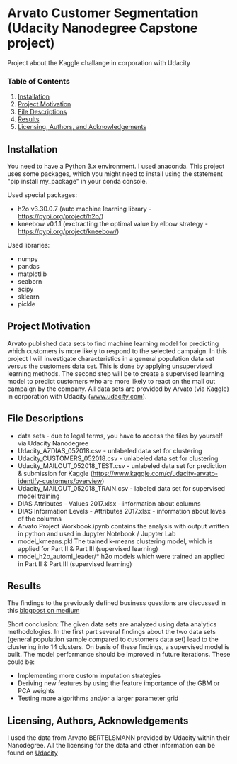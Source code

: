 # Arvato Customer Segmentation (Udacity Nanodegree Capstone project)
Project about the Kaggle challange in corporation with Udacity

### Table of Contents

1. [Installation](#installation)
2. [Project Motivation](#motivation)
3. [File Descriptions](#files)
4. [Results](#results)
5. [Licensing, Authors, and Acknowledgements](#licensing)

## Installation <a name="installation"></a>

You need to have a Python 3.x environment. I used anaconda. This project uses some packages, which you might need to install using the statement "pip install my_package" in your conda console.

Used special packages:
* h2o v3.30.0.7 (auto machine learning library - https://pypi.org/project/h2o/)
* kneebow v0.1.1 (exctracting the optimal value by elbow strategy - https://pypi.org/project/kneebow/)

Used libraries:
* numpy
* pandas
* matplotlib
* seaborn
* scipy
* sklearn
* pickle

## Project Motivation<a name="motivation"></a>

Arvato published data sets to find machine learning model for predicting which customers is more likely to respond to the selected campaign.
In this project I will investigate characteristics in a general population data set versus the customers data set. This is done by applying unsupervised learning methods. The second step will be to create a supervised learning model to predict customers who are more likely to react on the mail out campaign by the company.
All data sets are provided by Arvato (via Kaggle) in corporation with Udacity (www.udacity.com).



## File Descriptions <a name="files"></a>
* data sets - due to legal terms, you have to access the files by yourself via Udacity Nanodegree
 * Udacity_AZDIAS_052018.csv - unlabeled data set for clustering
 * Udacity_CUSTOMERS_052018.csv - unlabeled data set for clustering
 * Udacity_MAILOUT_052018_TEST.csv - unlabeled data set for prediction & submission for Kaggle (https://www.kaggle.com/c/udacity-arvato-identify-customers/overview)
 * Udacity_MAILOUT_052018_TRAIN.csv - labeled data set for supervised model training
 * DIAS Attributes - Values 2017.xlsx - information about columns
 * DIAS Information Levels - Attributes 2017.xlsx - information about leves of the columns
* Arvato Project Workbook.ipynb contains the analysis with output written in python and used in Jupyter Notebook / Jupyter Lab
* model_kmeans.pkl The trained k-means clustering model, which is applied for Part II & Part III (supervised learning)
* model_h2o_automl_leader/* h2o models which were trained an applied in Part II & Part III (supervised learning)

## Results<a name="results"></a>

The findings to the previously defined business questions are discussed in this [blogpost on medium](https://medium.com/@MatthiasSchroeder/arvato-customer-segmentation-report-1dd848df6f86)

Short conclusion:
The given data sets are analyzed using data analytics methodologies. In the first part several findings about the two data sets (general population sample compared to customers data set) lead to the clustering into 14 clusters. On basis of these findings, a supervised model is built. The model performance should be improved in future iterations. These could be:
* Implementing more custom imputation strategies
* Deriving new features by using the feature importance of the GBM or PCA weights
* Testing more algorithms and/or a larger parameter grid



## Licensing, Authors, Acknowledgements<a name="licensing"></a>
I used the data from Arvato BERTELSMANN provided by Udacity within their Nanodegree. All the licensing for the data and other information can be found on [Udacity](https://udacity.com)
